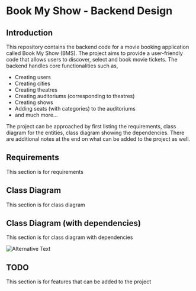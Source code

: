 # Book My Show - Backend Design

## Introduction

This repository contains the backend code for a movie booking 
application called Book My Show (BMS). The project aims to provide a 
user-friendly code that allows users to discover, select and book movie
tickets. The backend handles core functionalities such as,

- Creating users 
- Creating cities
- Creating theatres
- Creating auditoriums (corresponding to theatres)
- Creating shows
- Adding seats (with categories) to the auditoriums
- and much more...

The project can be approached by first listing the requirements, class
diagram for the entities, class diagram showing the dependencies. There
are additional notes at the end on what can be added to the project as
well.

## Requirements

This section is for requirements

## Class Diagram

This section is for class diagram

## Class Diagram (with dependencies)

This section is for class diagram with dependencies

![Alternative Text](https://github.com/Vibhishan/bookmyshow-design/tree/main/assets/class_diagram_with_dependencies.png?raw=true)

## TODO

This section is for features that can be added to the project